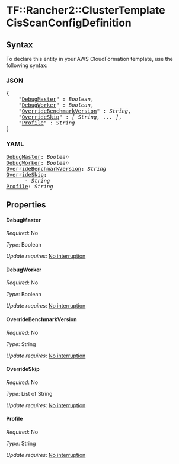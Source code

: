 # TF::Rancher2::ClusterTemplate CisScanConfigDefinition

## Syntax

To declare this entity in your AWS CloudFormation template, use the following syntax:

### JSON

<pre>
{
    "<a href="#debugmaster" title="DebugMaster">DebugMaster</a>" : <i>Boolean</i>,
    "<a href="#debugworker" title="DebugWorker">DebugWorker</a>" : <i>Boolean</i>,
    "<a href="#overridebenchmarkversion" title="OverrideBenchmarkVersion">OverrideBenchmarkVersion</a>" : <i>String</i>,
    "<a href="#overrideskip" title="OverrideSkip">OverrideSkip</a>" : <i>[ String, ... ]</i>,
    "<a href="#profile" title="Profile">Profile</a>" : <i>String</i>
}
</pre>

### YAML

<pre>
<a href="#debugmaster" title="DebugMaster">DebugMaster</a>: <i>Boolean</i>
<a href="#debugworker" title="DebugWorker">DebugWorker</a>: <i>Boolean</i>
<a href="#overridebenchmarkversion" title="OverrideBenchmarkVersion">OverrideBenchmarkVersion</a>: <i>String</i>
<a href="#overrideskip" title="OverrideSkip">OverrideSkip</a>: <i>
      - String</i>
<a href="#profile" title="Profile">Profile</a>: <i>String</i>
</pre>

## Properties

#### DebugMaster

_Required_: No

_Type_: Boolean

_Update requires_: [No interruption](https://docs.aws.amazon.com/AWSCloudFormation/latest/UserGuide/using-cfn-updating-stacks-update-behaviors.html#update-no-interrupt)

#### DebugWorker

_Required_: No

_Type_: Boolean

_Update requires_: [No interruption](https://docs.aws.amazon.com/AWSCloudFormation/latest/UserGuide/using-cfn-updating-stacks-update-behaviors.html#update-no-interrupt)

#### OverrideBenchmarkVersion

_Required_: No

_Type_: String

_Update requires_: [No interruption](https://docs.aws.amazon.com/AWSCloudFormation/latest/UserGuide/using-cfn-updating-stacks-update-behaviors.html#update-no-interrupt)

#### OverrideSkip

_Required_: No

_Type_: List of String

_Update requires_: [No interruption](https://docs.aws.amazon.com/AWSCloudFormation/latest/UserGuide/using-cfn-updating-stacks-update-behaviors.html#update-no-interrupt)

#### Profile

_Required_: No

_Type_: String

_Update requires_: [No interruption](https://docs.aws.amazon.com/AWSCloudFormation/latest/UserGuide/using-cfn-updating-stacks-update-behaviors.html#update-no-interrupt)

